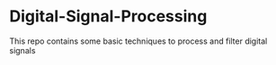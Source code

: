 # Digital-Signal-Processing
This repo contains some basic techniques to process and filter digital signals
